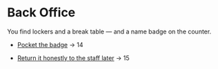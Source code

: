 # Back Office

You find lockers and a break table — and a name badge on the counter.

- [Pocket the badge](./scene6a.md) → 14

- [Return it honestly to the staff later](./scene5g.md) → 15